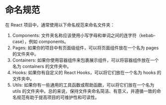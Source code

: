 # 命名规范

在 React 项目中，通常使用以下命名规范来命名文件夹：

1. Components: 文件夹名称应该使用小写字母和单词之间的连字符（kebab-case），例如 components。
2. Pages: 如果你的项目中有页面级组件，可以将页面组件放在一个名为 pages 的文件夹中。
3. Containers: 如果你使用容器组件来包裹展示组件，可以将容器组件放在一个名为 containers 的文件夹中。
4. Hooks: 如果你有自定义的 React Hooks，可以将它们放在一个名为 hooks 的文件夹中。
5. Utils: 如果你有一些通用的工具函数或帮助函数，可以将它们放在一个名为 utils 的文件夹中。总的来说，保持文件夹命名简洁、有意义，并遵循一致的命名规范有助于提高项目的可维护性和可读性。
